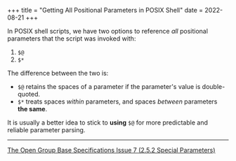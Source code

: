 +++
title = "Getting All Positional Parameters in POSIX Shell"
date = 2022-08-21
+++

In POSIX shell scripts, we have two options to reference _all_ positional parameters that the script was invoked with:

1. `$@`
2. `$*`

The difference between the two is:

- `$@` retains the spaces of a parameter if the parameter's value is double-quoted.
- `$*` treats spaces _within_ parameters, and spaces _between_ parameters **the same**.

It is usually a better idea to stick to **using** `$@` for more predictable and reliable parameter parsing.

---
[The Open Group Base Specifications Issue 7 (2.5.2 Special Parameters)](https://pubs.opengroup.org/onlinepubs/9699919799/utilities/V3_chap02.html#tag_18_05_02)
